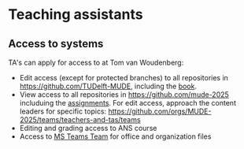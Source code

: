 # Teaching assistants

## Access to systems
TA's can apply for access to at Tom van Woudenberg:
- Edit access (except for protected branches) to all repositories in https://github.com/TUDelft-MUDE, including the [book](./book.md).
- View access to all repositories in https://github.com/mude-2025 includuing the [assignments](./assignment_repo.md). For edit access, approach the content leaders for specific topics: https://github.com/orgs/MUDE-2025/teams/teachers-and-tas/teams
- Editing and grading access to ANS course
- Access to [MS Teams Team](https://teams.microsoft.com/l/team/19%3AguSLV54_UHezJu1skgTWlEMUZcsORReaZ1lqLUOhNb01%40thread.tacv2/conversations?groupId=8125ffa1-5137-4506-85f5-f5a329ea729c&tenantId=096e524d-6929-4030-8cd3-8ab42de0887b) for office and organization files